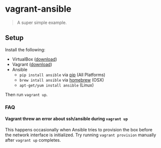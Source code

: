 # vagrant-ansible
> A super simple example.

## Setup

Install the following:

- VirtualBox ([download](https://www.virtualbox.org/))
- Vagrant ([download](http://www.vagrantup.com/downloads.html))
- Ansible
  - `pip install ansible` via [pip](http://pip.readthedocs.org/en/latest/installing.html) (All Platforms)
  - `brew intall ansible` via [homebrew](http://brew.sh/) (OSX)
  - `apt-get/yum install ansible` (Linux)

Then run `vagrant up`.


### FAQ

#### Vagrant threw an error about ssh/ansible during `vagrant up`
This happens occasionally when Ansible tries to provision the box before the network interface is initialized. Try running `vagrant provision` manually after `vagrant up` completes.

